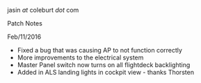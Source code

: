jasin _at_ coleburt _dot_ com

Patch Notes

Feb/11/2016
  * Fixed a bug that was causing AP to not function correctly
  * More improvements to the electrical system
  * Master Panel switch now turns on all flightdeck backlighting
  * Added in ALS landing lights in cockpit view - thanks Thorsten
